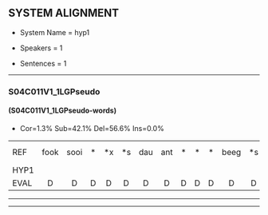 
## SYSTEM ALIGNMENT

- System Name = hyp1

- Speakers = 1

- Sentences = 1

---

### S04C011V1_1LGPseudo

#### (S04C011V1_1LGPseudo-words)

- Cor=1.3%	Sub=42.1%	Del=56.6%	Ins=0.0%

|  |  |  |  |  |  |  |  |  |  |  |  |  |  |  |  |  |  |  |  |  |  |  |  |  |  |  |  |  |  |  |  |  |  |  |  |  |  |  |  |  |  |  |  |  |  |  |  |  |  |  |  |  |  |  |  |  |  |  |  |  |  |  |  |  |  |  |  |  |  |  |  |  |  |  |  |  |
|:--- |:---:|:---:|:---:|:---:|:---:|:---:|:---:|:---:|:---:|:---:|:---:|:---:|:---:|:---:|:---:|:---:|:---:|:---:|:---:|:---:|:---:|:---:|:---:|:---:|:---:|:---:|:---:|:---:|:---:|:---:|:---:|:---:|:---:|:---:|:---:|:---:|:---:|:---:|:---:|:---:|:---:|:---:|:---:|:---:|:---:|:---:|:---:|:---:|:---:|:---:|:---:|:---:|:---:|:---:|:---:|:---:|:---:|:---:|:---:|:---:|:---:|:---:|:---:|:---:|:---:|:---:|:---:|:---:|:---:|:---:|:---:|:---:|:---:|:---:|:---:|:---:|
| REF | fook | sooi | * | *x | *s | dau | ant | * | * | * | beeg | *s | sprunt | hool | *s | * | *x | *s | * | * | * | * | vout*(fout) | *s | zwoei | fam | *s | rachts | *s | vaap | *s | sprieuw | *s | keng | *s | swoers | *s | doer | *s | plirt | *(bericht) | jien | * | blard*(brand) | * | * | guul | hoekt | *s | neeuw | noork | vid | *s | * | zans | *s | leum*(lam) | *s | haans | spaai | *s | sjalt | heik | *s | sank | *s | roen | *s | frijk | eem | * | schard | grek | dron | snaaf | stuid |
| HYP1 |  |  |  |  |  |  |  |  |  |  |  |  |  |  |  |  |  |  |  |  |  |  |  |  |  |  |  |  |  |  |  |  |  |  |  | vok | o | u | u | re | jus | ja | um | raht | m | em | spoer | beriht | n | gant | gr | goekt | neem | it | zans |  |  |  |  |  |  |  |  | am | um | spe | jat | e | omrooen | fraak | em | atugte | gek | darom | mar | ut |
| EVAL | D | D | D | D | D | D | D | D | D | D | D | D | D | D | D | D | D | D | D | D | D | D | D | D | D | D | D | D | D | D | D | D | D | D | D | S | S | S | S | S | S | S | S | S | S | S | S | S | S | S | S | S | S | S |  | D | D | D | D | D | D | D | D | S | S | S | S | S | S | S | S | S | S | S | S | S |
---

---
